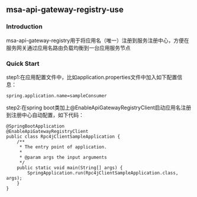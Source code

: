 ## msa-api-gateway-registry-use
### Introduction
msa-api-gateway-registry用于将应用名（唯一）注册到服务注册中心，方便在服务网关通过应用名路由负载均衡到一台应用服务节点
### Quick Start
step1:在应用配置文件中，比如application.properties文件中加入如下配置信息：
```$xslt
spring.application.name=sampleConsumer
```
step2:在spring boot类加上@EnableApiGatewayRegistryClient启动应用名注册到注册中心自动配置，如下代码：
``````
@SpringBootApplication
@EnableApiGatewayRegistryClient
public class Rpc4jClientSampleApplication {
	/**
	 * The entry point of application.
	 *
	 * @param args the input arguments
	 */
	public static void main(String[] args) {
		SpringApplication.run(Rpc4jClientSampleApplication.class, args);
	}
}